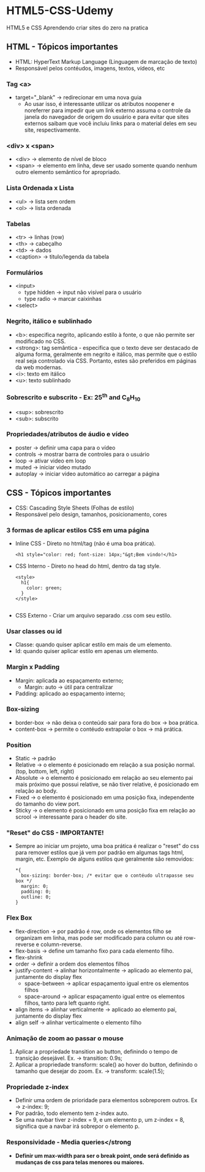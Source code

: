 # HTML5-CSS-Udemy
HTML5 e CSS Aprendendo criar sites do zero na pratica

## <strong>HTML - Tópicos importantes</strong>

- HTML: HyperText Markup Language (Linguagem de marcação de texto)
- Responsável pelos contéudos, imagens, textos, vídeos, etc

### <strong>Tag &lt;a&gt;</strong>
- target="_blank" -> redirecionar em uma nova guia
  - Ao usar isso, é interessante utilizar os atributos noopener e noreferrer para impedir que um link externo assuma o controle da janela do navegador de origem do usuário e para evitar que sites externos saibam que você incluiu links para o material deles em seu site, respectivamente.

### <strong>&lt;div&gt; x &lt;span&gt;</strong>
- &lt;div&gt; -> elemento de nível de bloco
- &lt;span&gt; -> elemento em linha, deve ser usado somente quando nenhum outro elemento semântico for apropriado.

### <strong>Lista Ordenada x Lista</strong>
- &lt;ul&gt; -> lista sem ordem
- &lt;ol&gt; -> lista ordenada

### <strong>Tabelas</strong>
- &lt;tr&gt; -> linhas (row)
- &lt;th&gt; -> cabeçalho
- &lt;td&gt; -> dados 
- &lt;caption&gt; -> titulo/legenda da tabela

### <strong>Formulários</strong>
- &lt;input&gt; 
  - type hidden -> input não visível para o usuário
  - type radio -> marcar caixinhas
- &lt;select&gt;

### <strong>Negrito, itálico e sublinhado</strong>
- &lt;b&gt;: especifica negrito, aplicando estilo à fonte, o que não permite ser modificado no CSS.
- &lt;strong&gt;: tag semântica - especifica que o texto deve ser destacado de alguma forma, geralmente em negrito e itálico, mas permite que o estilo real seja controlado via CSS. Portanto, estes são preferidos em páginas da web modernas.
- &lt;i&gt;: texto em itálico
- &lt;u&gt;: texto sublinhado

### <strong>Sobrescrito e subscrito - Ex: 25<sup>th</sup> and C<sub>8</sub>H<sub>10</sub></strong>
- &lt;sup&gt;: sobrescrito
- &lt;sub&gt;: subscrito

### <strong>Propriedades/atributos de áudio e vídeo</strong>
- poster -> definir uma capa para o vídeo
- controls -> mostrar barra de controles para o usuário
- loop -> ativar video em loop
- muted -> iniciar video mutado
- autoplay -> iniciar video automático ao carregar a página



## <strong>CSS - Tópicos importantes</strong>

- CSS: Cascading Style Sheets (Folhas de estilo)
- Responsável pelo design, tamanhos, posicionamento, cores

### <strong>3 formas de aplicar estilos CSS em uma página</strong>

- Inline CSS - Direto no html/tag (não é uma boa prática).    
  ```
  <h1 style="color: red; font-size: 14px;"&gt;Bem vindo!</h1>
  ```
- CSS Interno - Direto no head do html, dentro da tag style.
  ``` 
  <style>
    h1{
      color: green;
    }
  </style>
    
  ```     
   
- CSS Externo - Criar um arquivo separado .css com seu estilo.

### <strong>Usar classes ou id</strong>
- Classe: quando quiser aplicar estilo em mais de um elemento.
- Id: quando quiser aplicar estilo em apenas um elemento.

### <strong>Margin x Padding</strong>
- Margin: aplicada ao espaçamento externo;
  - Margin: auto -> útil para centralizar
- Padding: aplicado ao espaçamento interno;

### <strong>Box-sizing</strong>
- border-box -> não deixa o conteúdo sair para fora do box -> boa prática.
- content-box -> permite o contéudo extrapolar o box -> má prática.

### <strong>Position</strong>
- Static -> padrão
- Relative -> o elemento é posicionado em relação a sua posição normal. (top, bottom, left, right)
- Absolute -> o elemento é posicionado em relação ao seu elemento pai mais próximo que possui relative, se não tiver relative, é posicionado em relação ao body. 
- Fixed -> o elemento é posicionado em uma posição fixa, independente do tamanho do view port.
- Sticky -> o elemento é posicionado em uma posição fixa em relação ao scrool -> interessante para o header do site.

### <strong>"Reset" do CSS - IMPORTANTE!</strong>
- Sempre ao iniciar um projeto, uma boa prática é realizar o "reset" do css para remover estilos que já vem por padrão em algumas tags html, margin, etc. Exemplo de alguns estilos que geralmente são removidos:
  ```
  *{
    box-sizing: border-box; /* evitar que o contéudo ultrapasse seu box */
    margin: 0;
    padding: 0;
    outline: 0;
  }
  ```
 
### <strong>Flex Box</strong>
- flex-direction -> por padrão é row, onde os elementos filho se organizam em linha, mas pode ser modificado para column ou até row-reverse e column-reverse.
- flex-basis -> define um tamanho fixo para cada elemento filho.
- flex-shrink
- order -> definir a ordem dos elementos filhos
- justify-content -> alinhar horizontalmente -> aplicado ao elemento pai, juntamente do display flex
  - space-between -> aplicar espaçamento igual entre os elementos filhos
  - space-around -> aplicar espaçamento igual entre os elementos filhos, tanto para left quanto right.
- align items -> alinhar verticalmente -> aplicado ao elemento pai, juntamente do display flex
- align self -> alinhar verticalmente o elemento filho 

### <strong>Animação de zoom ao passar o mouse</strong>
1. Aplicar a propriedade transition ao button, definindo o tempo de transição desejável. Ex. -> transition: 0.9s;
2. Aplicar a propriedade transform: scale() ao hover do button, definindo o tamanho que desejar do zoom. Ex. -> transform: scale(1.5);

### <strong>Propriedade z-index</strong>
- Definir uma ordem de prioridade para elementos sobreporem outros. Ex -> z-index: 9;
- Por padrão, todo elemento tem z-index auto.
- Se uma navbar tiver z-index = 9, e um elemento p, um z-index = 8, significa que a navbar irá sobrepor o elemento p. 

### <strong>Responsividade - Media queries</strong
  - Definir um max-width para ser o break point, onde será definido as mudanças de css para telas menores ou maiores.
